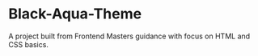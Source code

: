 # Black-Aqua-Theme
A project built from Frontend Masters guidance with focus on HTML and CSS basics.

